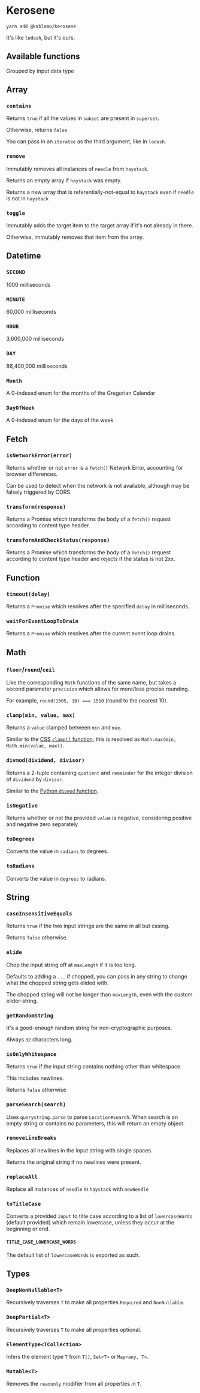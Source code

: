 # Kerosene

```
yarn add @kablamo/kerosene
```

It's like `lodash`, but it's ours.

## Available functions

Grouped by input data type

## Array

### `contains`

Returns `true` if all the values in `subset` are present in `superset`.

Otherwise, returns `false`

You can pass in an `iteratee` as the third argument, like in `lodash`.

### `remove`

Immutably removes all instances of `needle` from `haystack`.

Returns an empty array if `haystack` was empty.

Returns a new array that is referentially-not-equal to `haystack` even if `needle` is not in `haystack`

### `toggle`

Immutably adds the target item to the target array if it's not already in there.

Otherwise, immutably removes that item from the array.

## Datetime

### `SECOND`

1000 milliseconds

### `MINUTE`

60,000 milliseconds

### `HOUR`

3,600,000 milliseconds

### `DAY`

86,400,000 milliseconds

### `Month`

A 0-indexed enum for the months of the Gregorian Calendar

### `DayOfWeek`

A 0-indexed enum for the days of the week

## Fetch

### `isNetworkError(error)`

Returns whether or not `error` is a `fetch()` Network Error, accounting for browser differences.

Can be used to detect when the network is not available, although may be falsely triggered by CORS.

### `transform(response)`

Returns a Promise which transforms the body of a `fetch()` request according to content type header.

### `transformAndCheckStatus(response)`

Returns a Promise which transforms the body of a `fetch()` request according to content type header and rejects if the status is not 2xx.

## Function

### `timeout(delay)`

Returns a `Promise` which resolves after the specified `delay` in milliseconds.

### `waitForEventLoopToDrain`

Returns a `Promise` which resolves after the current event loop drains.

## Math

### `floor`/`round`/`ceil`

Like the corresponding `Math` functions of the same name, but takes a second parameter `precision` which allows for more/less precise rounding.

For example, `round(1505, 10) === 1510` (round to the nearest 10).

### `clamp(min, value, max)`

Returns a `value` clamped between `min` and `max`.

Similar to the [CSS `clamp()` function](https://developer.mozilla.org/en-US/docs/Web/CSS/clamp), this is resolved as `Math.max(min, Math.min(value, max))`.

### `divmod(dividend, divisor)`

Returns a 2-tuple containing `quotient` and `remainder` for the integer division of `dividend` by `divisor`.

Similar to the [Python `divmod` function](https://docs.python.org/3/library/functions.html#divmod).

### `isNegative`

Returns whether or not the provided `value` is negative, considering positive and negative zero separately

### `toDegrees`

Converts the value in `radians` to degrees.

### `toRadians`

Converts the value in `degrees` to radians.

## String

### `caseInsensitiveEquals`

Returns `true` if the two input strings are the same in all but casing.

Returns `false` otherwise.

### `elide`

Chop the input string off at `maxLength` if it is too long.

Defaults to adding a `...` if chopped, you can pass in any string to change
what the chopped string gets elided with.

The chopped string will not be longer than `maxLength`, even with the custom
elider-string.

### `getRandomString`

It's a good-enough random string for non-cryptographic purposes.

Always `32` characters long.

### `isOnlyWhitespace`

Returns `true` if the input string contains nothing other than whitespace.

This includes newlines.

Returns `false` otherwise

### `parseSearch(search)`

Uses `querystring.parse` to parse `Location#search`. When search is an empty string or contains no parameters, this will return an empty object.

### `removeLineBreaks`

Replaces all newlines in the input string with single spaces.

Returns the original string if no newlines were present.

### `replaceAll`

Replace all instances of `needle` in `haystack` with `newNeedle`

### `toTitleCase`

Converts a provided `input` to title case according to a list of `lowercaseWords` (default provided) which remain lowercase, unless they occur at the beginning or end.

#### `TITLE_CASE_LOWERCASE_WORDS`

The default list of `lowercaseWords` is exported as such.

## Types

### `DeepNonNullable<T>`

Recursively traverses `T` to make all properties `Required` and `NonNullable`.

### `DeepPartial<T>`

Recursively traverses `T` to make all properties optional.

### `ElementType<TCollection>`

Infers the element type `T` from `T[]`, `Set<T>` or `Map<any, T>`.

### `Mutable<T>`

Removes the `readonly` modifier from all properties in `T`.
